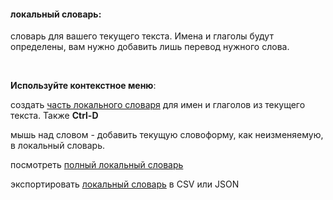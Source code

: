 #### локальный словарь:

словарь для вашего текущего текста. Имена и глаголы будут определены, вам нужно добавить лишь перевод нужного слова.

&nbsp;

**Используйте контекстное меню**:

создать <a href="#" data-section="createLocalChunk">часть локального словаря</a> для имен и глаголов из текущего текста. Также **Ctrl-D**

мышь над словом  - добавить текущую словоформу, как неизменяемую, в локальный словарь.

посмотреть <a href="#" data-section="remote-dicts">полный локальный словарь</a>

экспортировать <a href="#" data-section="remote-dicts">локальный словарь</a> в CSV или JSON


&nbsp;
